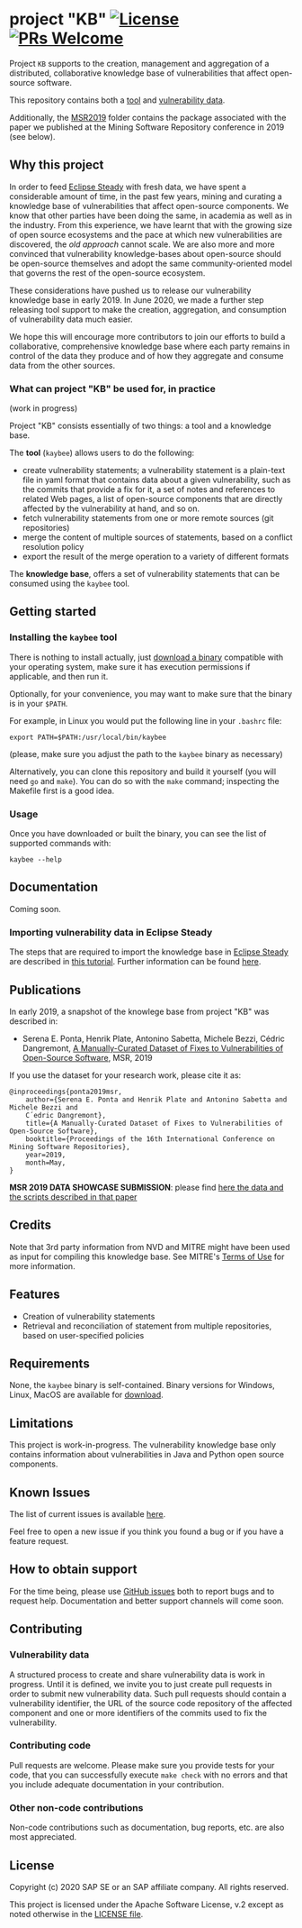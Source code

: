 # project "KB" [![License](https://img.shields.io/badge/license-Apache%202.0-blue.svg)](LICENSE.txt) [![PRs Welcome](https://img.shields.io/badge/PRs-welcome-brightgreen.svg)](CONTRIBUTING.md)


Project `KB` supports to the creation, management and aggregation of a
distributed, collaborative knowledge base of vulnerabilities that affect
open-source software.

This repository contains both a [tool](kaybee) and [vulnerability data](vulnerability-data).

Additionally, the [MSR2019](MSR2019) folder contains the package associated with
the paper we published at the Mining Software Repository conference in 2019 (see
below).

## Why this project

In order to feed [Eclipse Steady](https://github.com/eclipse/steady/) with fresh
data, we have spent a considerable amount of time, in the past few years, mining
and curating a knowledge base of vulnerabilities that affect open-source
components. We know that other parties have been doing the same, in academia as
well as in the industry. From this experience, we have learnt that with the
growing size of open source ecosystems and the pace at which new vulnerabilities
are discovered, the _old approach_ cannot scale. We are also more and more
convinced that vulnerability knowledge-bases about open-source should be
open-source themselves and adopt the same community-oriented model that governs
the rest of the open-source ecosystem. 

These considerations have pushed us to release our vulnerability knowledge base
in early 2019. In June 2020, we made a further step releasing tool support to
make the creation, aggregation, and consumption of vulnerability data much
easier.

We hope this will encourage more contributors to join our efforts to build a
collaborative, comprehensive knowledge base where each party remains in control
of the data they produce and of how they aggregate and consume data from the
other sources.

### What can project "KB" be used for, in practice

(work in progress)

Project "KB" consists essentially of two things: a tool and a knowledge base.

The **tool** (`kaybee`) allows users to do the following:

- create vulnerability statements; a vulnerability statement is a plain-text file in yaml format
  that contains data about a given vulnerability, such as the commits that provide a fix for it,
  a set of notes and references to related Web pages, a list of open-source components that
  are directly affected by the vulnerability at hand, and so on.
- fetch vulnerability statements from one or more remote sources (git repositories)
- merge the content of multiple sources of statements, based on a conflict resolution policy
- export the result of the merge operation to a variety of different formats

The **knowledge base**, offers a set of vulnerability statements that can be consumed using the `kaybee` tool.

## Getting started

### Installing the `kaybee` tool

There is nothing to install actually, just [download a binary](releases) compatible with
your operating system, make sure it has execution permissions if applicable, and
then run it.

Optionally, for your convenience, you may want to make sure that the binary is in your `$PATH`.

For example, in Linux you would put the following line in your `.bashrc` file:

    export PATH=$PATH:/usr/local/bin/kaybee

(please, make sure you adjust the path to the `kaybee` binary as necessary)

Alternatively, you can clone this repository and build it yourself (you will need `go` and `make`).
You can do so with the `make` command; inspecting the Makefile first is a good idea.

### Usage

Once you have downloaded or built the binary, you can see the list of supported
commands with:

`kaybee --help`

## Documentation

Coming soon.

### Importing vulnerability data in Eclipse Steady

The steps that are required to import the knowledge base in [Eclipse
Steady](https://github.com/eclipse/steady/) are described in [this
tutorial](https://eclipse.github.io/steady/vuln_db/tutorials/vuln_db_tutorial/).
Further information can be found
[here](https://eclipse.github.io/steady/vuln_db/).

## Publications

In early 2019, a snapshot of the knowlege base from project "KB" was described in:

  - Serena E. Ponta, Henrik Plate, Antonino Sabetta, Michele Bezzi, Cédric
    Dangremont, [A Manually-Curated Dataset of Fixes to Vulnerabilities of
    Open-Source Software](http://arxiv.org/abs/1902.02595), MSR, 2019

If you use the dataset for your research work, please cite it as:

```
@inproceedings{ponta2019msr,
    author={Serena E. Ponta and Henrik Plate and Antonino Sabetta and Michele Bezzi and
    C´edric Dangremont},
    title={A Manually-Curated Dataset of Fixes to Vulnerabilities of Open-Source Software},
    booktitle={Proceedings of the 16th International Conference on Mining Software Repositories}, 
    year=2019,
    month=May,
}
```

**MSR 2019 DATA SHOWCASE SUBMISSION**: please find [here the data and the
scripts described in that paper](MSR2019)

## Credits

Note that 3rd party information from NVD and MITRE might have been used as input
for compiling this knowledge base. See MITRE's [Terms of
Use](http://cve.mitre.org/about/termsofuse.html) for more information.

## Features

- Creation of vulnerability statements
- Retrieval and reconciliation of statement from multiple repositories, based on
  user-specified policies

## Requirements

None, the `kaybee` binary is self-contained. Binary versions for Windows, Linux,
MacOS are available for [download](https://github.com/SAP/project-kb/releases).

## Limitations

This project is work-in-progress. The vulnerability knowledge base only contains
information about vulnerabilities in Java and Python open source components.

## Known Issues

The list of current issues is available
[here](https://github.com/SAP/project-kb/issues).

Feel free to open a new issue if you think you found a bug or if you have a
feature request.

## How to obtain support

For the time being, please use [GitHub
issues](https://github.com/SAP/project-kb/issues) both to report bugs and to
request help. Documentation and better support channels will come soon.

## Contributing 

### Vulnerability data

A structured process to create and share vulnerability data is work in progress.
Until it is defined, we invite you to just create pull requests in order to
submit new vulnerability data. Such pull requests should contain a vulnerability
identifier, the URL of the source code repository of the affected component and
one or more identifiers of the commits used to fix the vulnerability.

### Contributing code

Pull requests are welcome. Please make sure you provide tests for your code,
that you can successfully execute `make check` with no errors and that you
include adequate documentation in your contribution.

### Other non-code contributions

Non-code contributions such as documentation, bug reports, etc. are also most
appreciated.

## License

Copyright (c) 2020 SAP SE or an SAP affiliate company. All rights reserved.

This project is licensed under the Apache Software License, v.2 except as noted
otherwise in the [LICENSE file](LICENSE.txt).
